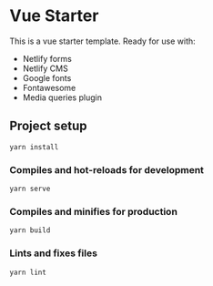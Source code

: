# Vue Starter

This is a vue starter template. Ready for use with:
- Netlify forms
- Netlify CMS
- Google fonts
- Fontawesome
- Media queries plugin

## Project setup
```
yarn install
```

### Compiles and hot-reloads for development
```
yarn serve
```

### Compiles and minifies for production
```
yarn build
```

### Lints and fixes files
```
yarn lint
```
